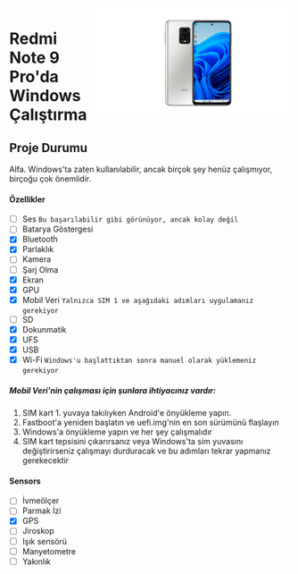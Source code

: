 <img align="right" src="https://github.com/Rubanoxd/Port-Windows-11-redmi-note-9_pro/blob/main/Miatoll.png" width="350" alt="Redmi Note 9 Pro Üzerinde Windows 11 Çalıştırma">


# Redmi Note 9 Pro'da Windows Çalıştırma

## Proje Durumu

Alfa. Windows'ta zaten kullanılabilir, ancak birçok şey henüz çalışmıyor, birçoğu çok önemlidir.

#### Özellikler

- [ ] Ses ```Bu başarılabilir gibi görünüyor, ancak kolay değil```
- [ ] Batarya Göstergesi
- [x] Bluetooth 
- [X] Parlaklık
- [ ] Kamera
- [ ] Şarj Olma 
- [x] Ekran
- [x] GPU
- [x] Mobil Veri ``Yalnızca SIM 1 ve aşağıdaki adımları uygulamanız gerekiyor`` 
- [ ] SD 
- [X] Dokunmatik
- [x] UFS
- [x] USB
- [x] Wi-Fi ```Windows'u başlattıktan sonra manuel olarak yüklemeniz gerekiyor```

##### Mobil Veri'nin çalışması için şunlara ihtiyacınız vardır:
1. SIM kart 1. yuvaya takılıyken Android'e önyükleme yapın.
2. Fastboot'a yeniden başlatın ve uefi.img'nin en son sürümünü flaşlayın
3. Windows'a önyükleme yapın ve her şey çalışmalıdır
4. SIM kart tepsisini çıkarırsanız veya Windows'ta sim yuvasını değiştirirseniz çalışmayı durduracak ve bu adımları tekrar yapmanız gerekecektir

#### Sensors
- [ ] İvmeölçer
- [ ] Parmak İzi
- [x] GPS
- [ ] Jiroskop
- [ ] Işık sensörü
- [ ] Manyetometre
- [ ] Yakınlık
